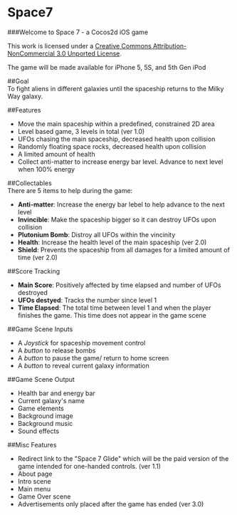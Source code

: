 Space7
======

###Welcome to Space 7 - a Cocos2d iOS game  

This work is licensed under a [Creative Commons Attribution-NonCommercial 3.0 Unported License](http://creativecommons.org/licenses/by-nc/3.0/).  

The game will be made available for iPhone 5, 5S, and 5th Gen iPod


##Goal  
To fight aliens in different galaxies until the spaceship returns to the Milky Way galaxy.  

##Features
* Move the main spaceship within a predefined, constrained 2D area
* Level based game, 3 levels in total (ver 1.0)
* UFOs chasing the main spaceship, decreased health upon collision
* Randomly floating space rocks, decreased health upon collision
* A limited amount of health
* Collect anti-matter to increase energy bar level. Advance to next level when 100% energy

##Collectables  
There are 5 items to help during the game:
* **Anti-matter**: Increase the energy bar lebel to help advance to the next level
* **Invincible**: Make the spaceship bigger so it can destroy UFOs upon collision
* **Plutonium Bomb**: Distroy all UFOs within the vincinity
* **Health**: Increase the health level of the main spaceship (ver 2.0)
* **Shield**: Prevents the spaceship from all damages for a limited amount of time (ver 2.0)

##Score Tracking  
* **Main Score**: Positively affected by time elapsed and number of UFOs destroyed
* **UFOs destyed**: Tracks the number since level 1
* **Time Elapsed**: The total time between level 1 and when the player finishes the game. This time does not appear in the game scene

##Game Scene Inputs
* A *Joystick* for spaceship movement control
* A *button* to release bombs
* A *button* to pause the game/ return to home screen 
* A *button* to reveal current galaxy information 

##Game Scene Output
* Health bar and energy bar
* Current galaxy's name
* Game elements
* Background image
* Background music
* Sound effects

##Misc Features
* Redirect link to the "Space 7 Glide" which will be the paid version of the game intended for one-handed controls. (ver 1.1)
* About page
* Intro scene
* Main menu
* Game Over scene
* Advertisements only placed after the game has ended (ver 3.0)















